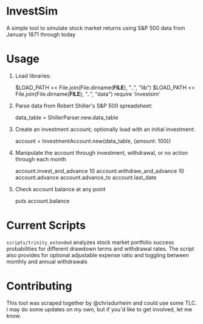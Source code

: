 # InvestSim

A simple tool to simulate stock market returns using S&P 500 data from January 1871 through today

# Usage

1. Load libraries:


    $LOAD_PATH << File.join(File.dirname(__FILE__), "..", "lib")
    $LOAD_PATH << File.join(File.dirname(__FILE__), "..", "data")
    require 'investsim'

2. Parse data from Robert Shiller's S&P 500 spreadsheet:


    data_table = ShillerParser.new.data_table

3. Create an investment account; optionally load with an initial investment:


    account = InvestmentAccount.new(data_table, {amount: 100})

4. Manipulate the account through investment, withdrawal, or no action through each month


    account.invest_and_advance 10
    account.withdraw_and_advance 10
    account.advance
    account.advance_to account.last_date

5. Check account balance at any point


    puts account.balance

# Current Scripts

`scripts/trinity_extended` analyzes stock market portfolio success probabilities for different drawdown terms and withdrawal rates. The script also provides for optional adjustable expense ratio and toggling between monthly and annual withdrawals

# Contributing

This tool was scraped together by @chrisdurheim and could use some TLC. I may do some updates on my own, but if you'd like to get involved, let me know.
